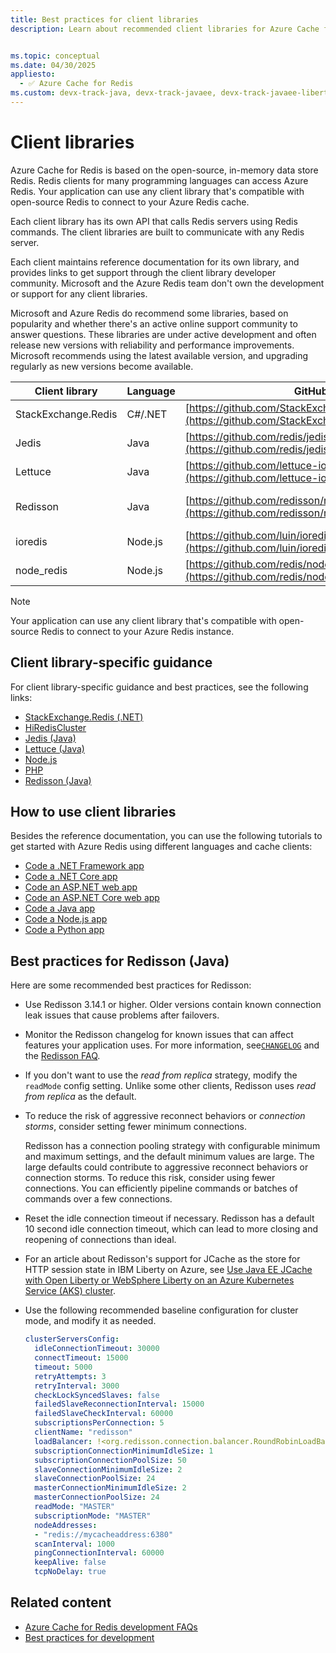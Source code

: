 ```yaml
---
title: Best practices for client libraries
description: Learn about recommended client libraries for Azure Cache for Redis, including a section devoted to Redisson best practices.


ms.topic: conceptual
ms.date: 04/30/2025
appliesto:
  - ✅ Azure Cache for Redis
ms.custom: devx-track-java, devx-track-javaee, devx-track-javaee-liberty, devx-track-javaee-liberty-aks, devx-track-extended-java, ignite-2024
---
```


# Client libraries

Azure Cache for Redis is based on the open-source, in-memory data store Redis. Redis clients for many programming languages can access Azure Redis. Your application can use any client library that's compatible with open-source Redis to connect to your Azure Redis cache.

Each client library has its own API that calls Redis servers using Redis commands. The client libraries are built to communicate with any Redis server.

Each client maintains reference documentation for its own library, and provides links to get support through the client library developer community. Microsoft and the Azure Redis team don't own the development or support for any client libraries.

Microsoft and Azure Redis do recommend some libraries, based on popularity and whether there's an active online support community to answer questions. These libraries are under active development and often release new versions with reliability and performance improvements. Microsoft recommends using the latest available version, and upgrading regularly as new versions become available.

| **Client library**  | **Language** |  **GitHub repo**                                  |          **Documentation**|
| --------------------|------------- |-------------------------------------------------------| --------------------------|
| StackExchange.Redis | C#/.NET |  [https://github.com/StackExchange/StackExchange.Redis](https://github.com/StackExchange/StackExchange.Redis)| [StackExchange.Redis](https://stackexchange.github.io/StackExchange.Redis/) |
| Jedis               | Java    |  [https://github.com/redis/jedis](https://github.com/redis/jedis)                       |                                              |
| Lettuce             | Java    |  [https://github.com/lettuce-io/](https://github.com/lettuce-io/)                       | [Lettuce - Advanced Java Redis client](https://lettuce.io/) |
| Redisson            | Java    |  [https://github.com/redisson/redisson](https://github.com/redisson/redisson)           | [Redisson - Redis Java client Real-Time Data Platform](https://redisson.pro/docs/) |
| ioredis             | Node.js |  [https://github.com/luin/ioredis](https://github.com/luin/ioredis)                | [Classes](https://ioredis.readthedocs.io/en/stable/API/) |
| node_redis          | Node.js |  [https://github.com/redis/node-redis](https://github.com/redis/node-redis)            |                                              |

> [!NOTE]
> Your application can use any client library that's compatible with open-source Redis to connect to your Azure Redis instance.

## Client library-specific guidance

For client library-specific guidance and best practices, see the following links:

- [StackExchange.Redis (.NET)](cache-best-practices-connection.md#using-forcereconnect-with-stackexchangeredis)
- [HiRedisCluster](https://github.com/Azure/AzureCacheForRedis/blob/main/HiRedisCluster%20Best%20Practices.md)
- [Jedis (Java)](https://github.com/Azure/AzureCacheForRedis/blob/main/Redis-BestPractices-Java-Jedis.md)
- [Lettuce (Java)](https://github.com/Azure/AzureCacheForRedis/blob/main/Lettuce%20Best%20Practices.md)
- [Node.js](https://github.com/Azure/AzureCacheForRedis/blob/main/Redis-BestPractices-Node-js.md)
- [PHP](https://github.com/Azure/AzureCacheForRedis/blob/main/Redis-BestPractices-PHP.md)
- [Redisson (Java)](cache-best-practices-client-libraries.md#best-practices-for-redisson-java)

## How to use client libraries

Besides the reference documentation, you can use the following tutorials to get started with Azure Redis using different languages and cache clients:

- [Code a .NET Framework app](../redis/dotnet-how-to-use-azure-redis-cache.md)
- [Code a .NET Core app](../redis/dotnet-core-quickstart.md)
- [Code an ASP.NET web app](../redis/web-app-cache-howto.md)
- [Code an ASP.NET Core web app](../redis/web-app-aspnet-core-howto.md)
- [Code a Java app](../redis/java-get-started.md)
- [Code a Node.js app](../redis/nodejs-get-started.md)
- [Code a Python app](../redis/python-get-started.md)

## Best practices for Redisson (Java)

Here are some recommended best practices for Redisson:

- Use Redisson 3.14.1 or higher. Older versions contain known connection leak issues that cause problems after failovers.

- Monitor the Redisson changelog for known issues that can affect features your application uses. For more information, see[`CHANGELOG`](https://github.com/redisson/redisson/blob/master/CHANGELOG.md) and the [Redisson FAQ](https://github.com/redisson/redisson/wiki/16.-FAQ).

- If you don't want to use the *read from replica* strategy, modify the `readMode` config setting. Unlike some other clients, Redisson uses *read from replica* as the default.

- To reduce the risk of aggressive reconnect behaviors or *connection storms*, consider setting fewer minimum connections.

  Redisson has a connection pooling strategy with configurable minimum and maximum settings, and the default minimum values are large. The large defaults could contribute to aggressive reconnect behaviors or connection storms. To reduce this risk, consider using fewer connections. You can efficiently pipeline commands or batches of commands over a few connections.

- Reset the idle connection timeout if necessary. Redisson has a default 10 second idle connection timeout, which can lead to more closing and reopening of connections than ideal.

- For an article about Redisson's support for JCache as the store for HTTP session state in IBM Liberty on Azure, see [Use Java EE JCache with Open Liberty or WebSphere Liberty on an Azure Kubernetes Service (AKS) cluster](/azure/developer/java/ee/how-to-deploy-java-liberty-jcache).

- Use the following recommended baseline configuration for cluster mode, and modify it as needed.

  ```yml
  clusterServersConfig:
    idleConnectionTimeout: 30000
    connectTimeout: 15000
    timeout: 5000
    retryAttempts: 3
    retryInterval: 3000
    checkLockSyncedSlaves: false
    failedSlaveReconnectionInterval: 15000
    failedSlaveCheckInterval: 60000
    subscriptionsPerConnection: 5
    clientName: "redisson"
    loadBalancer: !<org.redisson.connection.balancer.RoundRobinLoadBalancer> {}
    subscriptionConnectionMinimumIdleSize: 1
    subscriptionConnectionPoolSize: 50
    slaveConnectionMinimumIdleSize: 2
    slaveConnectionPoolSize: 24
    masterConnectionMinimumIdleSize: 2
    masterConnectionPoolSize: 24
    readMode: "MASTER"
    subscriptionMode: "MASTER"
    nodeAddresses:
    - "redis://mycacheaddress:6380"
    scanInterval: 1000
    pingConnectionInterval: 60000
    keepAlive: false
    tcpNoDelay: true
  ```

## Related content

- [Azure Cache for Redis development FAQs](cache-development-faq.yml)
- [Best practices for development](cache-best-practices-development.md)
